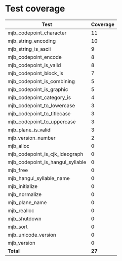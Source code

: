 # Test coverage

| Test                             | Coverage |
| -------------------------------- | -------- |
| mjb_codepoint_character          | 11       |
| mjb_string_encoding              | 10       |
| mjb_string_is_ascii              | 9        |
| mjb_codepoint_encode             | 8        |
| mjb_codepoint_is_valid           | 8        |
| mjb_codepoint_block_is           | 7        |
| mjb_codepoint_is_combining       | 5        |
| mjb_codepoint_is_graphic         | 5        |
| mjb_codepoint_category_is        | 4        |
| mjb_codepoint_to_lowercase       | 3        |
| mjb_codepoint_to_titlecase       | 3        |
| mjb_codepoint_to_uppercase       | 3        |
| mjb_plane_is_valid               | 3        |
| mjb_version_number               | 2        |
| mjb_alloc                        | 0        |
| mjb_codepoint_is_cjk_ideograph   | 0        |
| mjb_codepoint_is_hangul_syllable | 0        |
| mjb_free                         | 0        |
| mjb_hangul_syllable_name         | 0        |
| mjb_initialize                   | 0        |
| mjb_normalize                    | 0        |
| mjb_plane_name                   | 0        |
| mjb_realloc                      | 0        |
| mjb_shutdown                     | 0        |
| mjb_sort                         | 0        |
| mjb_unicode_version              | 0        |
| mjb_version                      | 0        |
| **Total**                        | **27**   |
